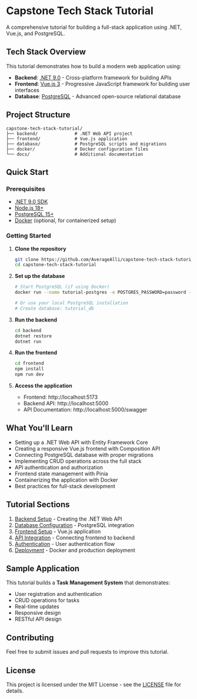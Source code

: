 # Capstone Tech Stack Tutorial

A comprehensive tutorial for building a full-stack application using .NET, Vue.js, and PostgreSQL.

## Tech Stack Overview

This tutorial demonstrates how to build a modern web application using:

- **Backend**: [.NET 9.0](https://dotnet.microsoft.com/en-us/) - Cross-platform framework for building APIs
- **Frontend**: [Vue.js 3](https://vuejs.org/) - Progressive JavaScript framework for building user interfaces  
- **Database**: [PostgreSQL](https://www.postgresql.org/) - Advanced open-source relational database

## Project Structure

```
capstone-tech-stack-tutorial/
├── backend/              # .NET Web API project
├── frontend/             # Vue.js application
├── database/             # PostgreSQL scripts and migrations
├── docker/               # Docker configuration files
└── docs/                 # Additional documentation
```

## Quick Start

### Prerequisites

- [.NET 9.0 SDK](https://dotnet.microsoft.com/download/dotnet/9.0)
- [Node.js 18+](https://nodejs.org/)
- [PostgreSQL 15+](https://www.postgresql.org/download/)
- [Docker](https://www.docker.com/) (optional, for containerized setup)

### Getting Started

1. **Clone the repository**
   ```bash
   git clone https://github.com/AverageAlli/capstone-tech-stack-tutorial.git
   cd capstone-tech-stack-tutorial
   ```

2. **Set up the database**
   ```bash
   # Start PostgreSQL (if using Docker)
   docker run --name tutorial-postgres -e POSTGRES_PASSWORD=password -p 5432:5432 -d postgres:15
   
   # Or use your local PostgreSQL installation
   # Create database: tutorial_db
   ```

3. **Run the backend**
   ```bash
   cd backend
   dotnet restore
   dotnet run
   ```

4. **Run the frontend**
   ```bash
   cd frontend
   npm install
   npm run dev
   ```

5. **Access the application**
   - Frontend: http://localhost:5173
   - Backend API: http://localhost:5000
   - API Documentation: http://localhost:5000/swagger

## What You'll Learn

- Setting up a .NET Web API with Entity Framework Core
- Creating a responsive Vue.js frontend with Composition API
- Connecting PostgreSQL database with proper migrations
- Implementing CRUD operations across the full stack
- API authentication and authorization
- Frontend state management with Pinia
- Containerizing the application with Docker
- Best practices for full-stack development

## Tutorial Sections

1. [Backend Setup](./docs/01-backend-setup.md) - Creating the .NET Web API
2. [Database Configuration](./docs/02-database-setup.md) - PostgreSQL integration
3. [Frontend Setup](./docs/03-frontend-setup.md) - Vue.js application
4. [API Integration](./docs/04-api-integration.md) - Connecting frontend to backend
5. [Authentication](./docs/05-authentication.md) - User authentication flow
6. [Deployment](./docs/06-deployment.md) - Docker and production deployment

## Sample Application

This tutorial builds a **Task Management System** that demonstrates:
- User registration and authentication
- CRUD operations for tasks
- Real-time updates
- Responsive design
- RESTful API design

## Contributing

Feel free to submit issues and pull requests to improve this tutorial.

## License

This project is licensed under the MIT License - see the [LICENSE](LICENSE) file for details.
